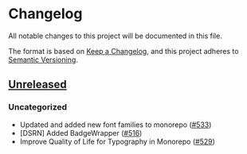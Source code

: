 # Changelog

All notable changes to this project will be documented in this file.

The format is based on [Keep a Changelog](https://keepachangelog.com/en/1.0.0/),
and this project adheres to [Semantic Versioning](https://semver.org/spec/v2.0.0.html).

## [Unreleased]

### Uncategorized

- Updated and added new font families to monorepo ([#533](https://github.com/MetaMask/metamask-design-system/pull/533))
- [DSRN] Added BadgeWrapper ([#516](https://github.com/MetaMask/metamask-design-system/pull/516))
- Improve Quality of Life for Typography in Monorepo ([#529](https://github.com/MetaMask/metamask-design-system/pull/529))

[Unreleased]: https://github.com/MetaMask/metamask-design-system/

